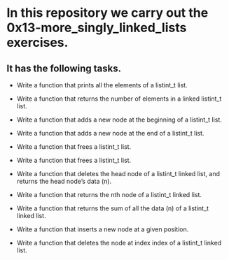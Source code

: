 # In this repository we carry out the 0x13-more_singly_linked_lists exercises.

## It has the following tasks.

- Write a function that prints all the elements of a listint_t list.

- Write a function that returns the number of elements in a linked listint_t list.

- Write a function that adds a new node at the beginning of a listint_t list.

- Write a function that adds a new node at the end of a listint_t list.

- Write a function that frees a listint_t list.

- Write a function that frees a listint_t list.

- Write a function that deletes the head node of a listint_t linked list, and returns the head node’s data (n).

- Write a function that returns the nth node of a listint_t linked list.

- Write a function that returns the sum of all the data (n) of a listint_t linked list.

- Write a function that inserts a new node at a given position.

- Write a function that deletes the node at index index of a listint_t linked list.
